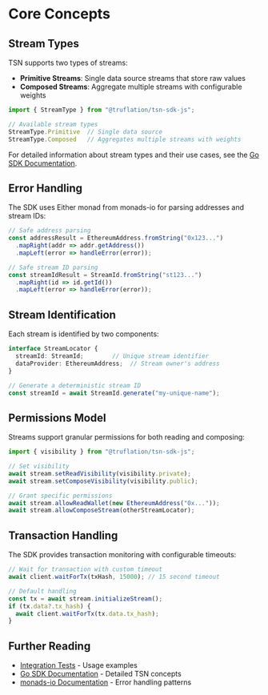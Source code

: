 # Core Concepts

## Stream Types

TSN supports two types of streams:

- **Primitive Streams**: Single data source streams that store raw values
- **Composed Streams**: Aggregate multiple streams with configurable weights

```typescript
import { StreamType } from "@truflation/tsn-sdk-js";

// Available stream types
StreamType.Primitive  // Single data source
StreamType.Composed   // Aggregates multiple streams with weights
```

For detailed information about stream types and their use cases, see the [Go SDK Documentation](https://github.com/truflation/tsn-sdk/blob/main/docs/readme.md).

## Error Handling

The SDK uses Either monad from monads-io for parsing addresses and stream IDs:

```typescript
// Safe address parsing
const addressResult = EthereumAddress.fromString("0x123...")
  .mapRight(addr => addr.getAddress())
  .mapLeft(error => handleError(error));

// Safe stream ID parsing  
const streamIdResult = StreamId.fromString("st123...")
  .mapRight(id => id.getId())
  .mapLeft(error => handleError(error));
```

## Stream Identification

Each stream is identified by two components:

```typescript
interface StreamLocator {
  streamId: StreamId;        // Unique stream identifier
  dataProvider: EthereumAddress;  // Stream owner's address
}

// Generate a deterministic stream ID
const streamId = await StreamId.generate("my-unique-name");
```

## Permissions Model

Streams support granular permissions for both reading and composing:

```typescript
import { visibility } from "@truflation/tsn-sdk-js";

// Set visibility
await stream.setReadVisibility(visibility.private);
await stream.setComposeVisibility(visibility.public);

// Grant specific permissions
await stream.allowReadWallet(new EthereumAddress("0x..."));
await stream.allowComposeStream(otherStreamLocator);
```

## Transaction Handling

The SDK provides transaction monitoring with configurable timeouts:

```typescript
// Wait for transaction with custom timeout
await client.waitForTx(txHash, 15000); // 15 second timeout

// Default handling
const tx = await stream.initializeStream();
if (tx.data?.tx_hash) {
  await client.waitForTx(tx.data.tx_hash);
}
```

## Further Reading

- [Integration Tests](../tests/integration) - Usage examples
- [Go SDK Documentation](https://github.com/truflation/tsn-sdk/blob/main/docs/readme.md) - Detailed TSN concepts
- [monads-io Documentation](https://github.com/AlexXanderGrib/monads-io) - Error handling patterns
